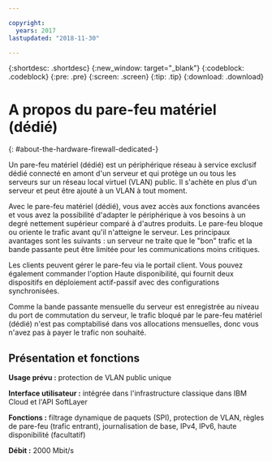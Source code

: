 ```yaml
---

copyright:
  years: 2017
lastupdated: "2018-11-30"

---
```


{:shortdesc: .shortdesc}
{:new_window: target="_blank"}
{:codeblock: .codeblock}
{:pre: .pre}
{:screen: .screen}
{:tip: .tip}
{:download: .download}

# A propos du pare-feu matériel (dédié)
{: #about-the-hardware-firewall-dedicated-}

Un pare-feu matériel (dédié) est un périphérique réseau à service exclusif dédié connecté en amont d'un serveur et qui protège un ou tous les serveurs sur un réseau local virtuel (VLAN) public. Il s'achète en plus d'un serveur et peut être ajouté à un VLAN à tout moment.   

Avec le pare-feu matériel (dédié), vous avez accès aux fonctions avancées et vous avez la possibilité d'adapter le périphérique à vos besoins à un degré nettement supérieur comparé à d'autres produits. Le pare-feu bloque ou oriente le trafic avant qu'il n'atteigne le serveur. Les principaux avantages sont les suivants : un serveur ne traite que le "bon" trafic et la bande passante peut être limitée pour les communications moins critiques. 

Les clients peuvent gérer le pare-feu via le portail client. Vous pouvez également commander l'option Haute disponibilité, qui fournit deux dispositifs en déploiement actif-passif avec des configurations synchronisées.

Comme la bande passante mensuelle du serveur est enregistrée au niveau du port de commutation du serveur, le trafic bloqué par le pare-feu matériel (dédié) n'est pas comptabilisé dans vos allocations mensuelles, donc vous n'avez pas à payer le trafic non souhaité.

## Présentation et fonctions

**Usage prévu :** protection de VLAN public unique

**Interface utilisateur :** intégrée dans l'infrastructure classique dans IBM Cloud et l'API SoftLayer

**Fonctions :** filtrage dynamique de paquets (SPI), protection de VLAN, règles de pare-feu (trafic entrant), journalisation de base, IPv4, IPv6, haute disponibilité (facultatif)

**Débit :** 2000 Mbit/s
